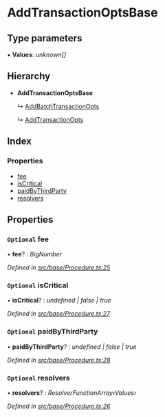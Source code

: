 # AddTransactionOptsBase

## Type parameters

▪ **Values**: _unknown\[\]_

## Hierarchy

* **AddTransactionOptsBase**

  ↳ [AddBatchTransactionOpts](addbatchtransactionopts.md)

  ↳ [AddTransactionOpts](addtransactionopts.md)

## Index

### Properties

* [fee](addtransactionoptsbase.md#optional-fee)
* [isCritical](addtransactionoptsbase.md#optional-iscritical)
* [paidByThirdParty](addtransactionoptsbase.md#optional-paidbythirdparty)
* [resolvers](addtransactionoptsbase.md#optional-resolvers)

## Properties

### `Optional` fee

• **fee**? : _BigNumber_

_Defined in_ [_src/base/Procedure.ts:25_](https://github.com/PolymathNetwork/polymesh-sdk/blob/bf2b7a12/src/base/Procedure.ts#L25)

### `Optional` isCritical

• **isCritical**? : _undefined \| false \| true_

_Defined in_ [_src/base/Procedure.ts:27_](https://github.com/PolymathNetwork/polymesh-sdk/blob/bf2b7a12/src/base/Procedure.ts#L27)

### `Optional` paidByThirdParty

• **paidByThirdParty**? : _undefined \| false \| true_

_Defined in_ [_src/base/Procedure.ts:28_](https://github.com/PolymathNetwork/polymesh-sdk/blob/bf2b7a12/src/base/Procedure.ts#L28)

### `Optional` resolvers

• **resolvers**? : _ResolverFunctionArray‹Values›_

_Defined in_ [_src/base/Procedure.ts:26_](https://github.com/PolymathNetwork/polymesh-sdk/blob/bf2b7a12/src/base/Procedure.ts#L26)

